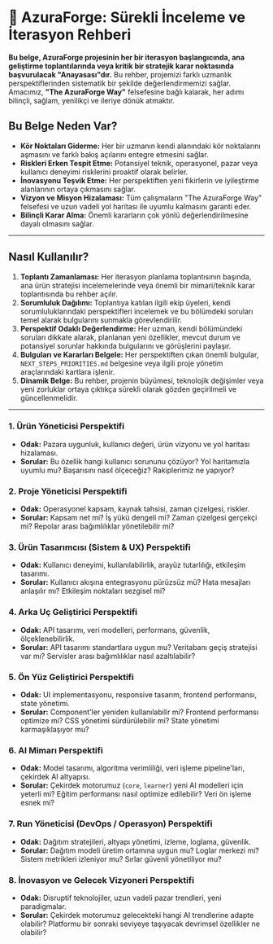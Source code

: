 # 📜 AzuraForge: Sürekli İnceleme ve İterasyon Rehberi

**Bu belge, AzuraForge projesinin her bir iterasyon başlangıcında, ana geliştirme toplantılarında veya kritik bir stratejik karar noktasında başvurulacak "Anayasası"dır.** Bu rehber, projemizi farklı uzmanlık perspektiflerinden sistematik bir şekilde değerlendirmemizi sağlar. Amacımız, **"The AzuraForge Way"** felsefesine bağlı kalarak, her adımı bilinçli, sağlam, yenilikçi ve ileriye dönük atmaktır.

## Bu Belge Neden Var?

*   **Kör Noktaları Giderme:** Her bir uzmanın kendi alanındaki kör noktalarını aşmasını ve farklı bakış açılarını entegre etmesini sağlar.
*   **Riskleri Erken Tespit Etme:** Potansiyel teknik, operasyonel, pazar veya kullanıcı deneyimi risklerini proaktif olarak belirler.
*   **İnovasyonu Teşvik Etme:** Her perspektiften yeni fikirlerin ve iyileştirme alanlarının ortaya çıkmasını sağlar.
*   **Vizyon ve Misyon Hizalaması:** Tüm çalışmaların "The AzuraForge Way" felsefesi ve uzun vadeli yol haritası ile uyumlu kalmasını garanti eder.
*   **Bilinçli Karar Alma:** Önemli kararların çok yönlü değerlendirilmesine dayalı olmasını sağlar.

---

## Nasıl Kullanılır?

1.  **Toplantı Zamanlaması:** Her iterasyon planlama toplantısının başında, ana ürün stratejisi incelemelerinde veya önemli bir mimari/teknik karar toplantısında bu rehber açılır.
2.  **Sorumluluk Dağılımı:** Toplantıya katılan ilgili ekip üyeleri, kendi sorumluluklarındaki perspektifleri incelemek ve bu bölümdeki soruları temel alarak bulgularını sunmakla görevlendirilir.
3.  **Perspektif Odaklı Değerlendirme:** Her uzman, kendi bölümündeki soruları dikkate alarak, planlanan yeni özellikler, mevcut durum ve potansiyel sorunlar hakkında bulgularını ve görüşlerini paylaşır.
4.  **Bulguları ve Kararları Belgele:** Her perspektiften çıkan önemli bulgular, `NEXT_STEPS_PRIORITIES.md` belgesine veya ilgili proje yönetim araçlarındaki kartlara işlenir.
5.  **Dinamik Belge:** Bu rehber, projenin büyümesi, teknolojik değişimler veya yeni zorluklar ortaya çıktıkça sürekli olarak gözden geçirilmeli ve güncellenmelidir.

---

### **1. Ürün Yöneticisi Perspektifi**
*   **Odak:** Pazara uygunluk, kullanıcı değeri, ürün vizyonu ve yol haritası hizalaması.
*   **Sorular:** Bu özellik hangi kullanıcı sorununu çözüyor? Yol haritamızla uyumlu mu? Başarısını nasıl ölçeceğiz? Rakiplerimiz ne yapıyor?

### **2. Proje Yöneticisi Perspektifi**
*   **Odak:** Operasyonel kapsam, kaynak tahsisi, zaman çizelgesi, riskler.
*   **Sorular:** Kapsam net mi? İş yükü dengeli mi? Zaman çizelgesi gerçekçi mi? Repolar arası bağımlılıklar yönetilebilir mi?

### **3. Ürün Tasarımcısı (Sistem & UX) Perspektifi**
*   **Odak:** Kullanıcı deneyimi, kullanılabilirlik, arayüz tutarlılığı, etkileşim tasarımı.
*   **Sorular:** Kullanıcı akışına entegrasyonu pürüzsüz mü? Hata mesajları anlaşılır mı? Etkileşim noktaları sezgisel mi?

### **4. Arka Uç Geliştirici Perspektifi**
*   **Odak:** API tasarımı, veri modelleri, performans, güvenlik, ölçeklenebilirlik.
*   **Sorular:** API tasarımı standartlara uygun mu? Veritabanı geçiş stratejisi var mı? Servisler arası bağımlılıklar nasıl azaltılabilir?

### **5. Ön Yüz Geliştirici Perspektifi**
*   **Odak:** UI implementasyonu, responsive tasarım, frontend performansı, state yönetimi.
*   **Sorular:** Component'ler yeniden kullanılabilir mi? Frontend performansı optimize mi? CSS yönetimi sürdürülebilir mi? State yönetimi karmaşıklaşıyor mu?

### **6. AI Mimarı Perspektifi**
*   **Odak:** Model tasarımı, algoritma verimliliği, veri işleme pipeline'ları, çekirdek AI altyapısı.
*   **Sorular:** Çekirdek motorumuz (`core`, `learner`) yeni AI modelleri için yeterli mi? Eğitim performansı nasıl optimize edilebilir? Veri ön işleme esnek mi?

### **7. Run Yöneticisi (DevOps / Operasyon) Perspektifi**
*   **Odak:** Dağıtım stratejileri, altyapı yönetimi, izleme, loglama, güvenlik.
*   **Sorular:** Dağıtım modeli üretim ortamına uygun mu? Loglar merkezi mi? Sistem metrikleri izleniyor mu? Sırlar güvenli yönetiliyor mu?

### **8. İnovasyon ve Gelecek Vizyoneri Perspektifi**
*   **Odak:** Disruptif teknolojiler, uzun vadeli pazar trendleri, yeni paradigmalar.
*   **Sorular:** Çekirdek motorumuz gelecekteki hangi AI trendlerine adapte olabilir? Platformu bir sonraki seviyeye taşıyacak devrimsel özellikler ne olabilir?
